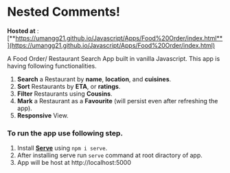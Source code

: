 # Nested Comments!

**Hosted at** : [**https://umangg21.github.io/Javascript/Apps/Food%20Order/index.html**](https://umangg21.github.io/Javascript/Apps/Food%20Order/index.html)


A Food Order/ Restaurant Search App built in vanilla Javascript.
This app is having following functionalities.

1.  **Search** a Restaurant by **name**, **location**, and **cuisines**.
2.  **Sort** Restaurants by **ETA**, or **ratings**.
3.  **Filter** Restaurants using **Cousins**.
4.  **Mark** a Restaurant as a **Favourite** (will persist even after refreshing the app).
5.  **Responsive** View.

### To run the app use following step.

 1. Install **[Serve](https://www.npmjs.com/package/serve)** using `npm i serve`. 
 2. After installing serve run `serve` command at root diractory of app. 
 3. App will be host at http://localhost:5000
